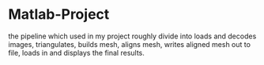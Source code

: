 # Matlab-Project
the pipeline which used in my project roughly divide into loads and decodes images, triangulates, builds mesh, aligns mesh, writes aligned mesh out to file, loads in and displays the final results.
